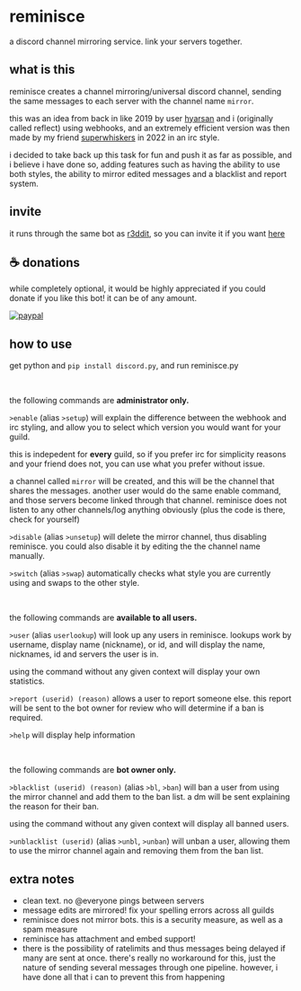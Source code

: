 # reminisce
a discord channel mirroring service. link your servers together.

## what is this
reminisce creates a channel mirroring/universal discord channel, sending the same messages to each server with the channel name `mirror`. 

this was an idea from back in like 2019 by user [hyarsan](https://github.com/hyarsan) and i (originally called reflect) using webhooks, and an extremely efficient version was then made by my friend [superwhiskers](https://github.com/superwhiskers/mirror) in 2022 in an irc style.

i decided to take back up this task for fun and push it as far as possible, and i believe i have done so, adding features such as having the ability to use both styles, the ability to mirror edited messages and a blacklist and report system. 

## invite
it runs through the same bot as [r3ddit](https://github.com/Slick9000/r3dd1t), so you can invite it if you want [here](https://discord.com/oauth2/authorize?client_id=459552609108230158&scope=bot&permissions=8)

## ☕ donations

while completely optional, it would be highly appreciated if you could donate if you like this bot! it can be of any amount.

[![paypal](https://www.paypalobjects.com/en_US/i/btn/btn_donateCC_LG.gif)](https://paypal.me/irbee246)

## how to use
get python and `pip install discord.py`, and run reminisce.py

<br/>

the following commands are **administrator only.**

`>enable` (alias `>setup`) will explain the difference between the webhook and irc styling, and allow you to select which version you would want for your guild.

this is indepedent for **every** guild, so if you prefer irc for simplicity reasons and your friend does not, you can use what you prefer without issue.

a channel called `mirror` will be created, and this will be the channel that shares the messages. another user would do the same enable command, and those servers become linked through that channel. reminisce does not listen to any other channels/log anything obviously (plus the code is there, check for yourself)

`>disable`  (alias `>unsetup`) will delete the mirror channel, thus disabling reminisce. you could also disable it by editing the the channel name manually.

`>switch` (alias `>swap`) automatically checks what style you are currently using and swaps to the other style.

<br/>

the following commands are **available to all users.**

`>user` (alias `userlookup`) will look up any users in reminisce. lookups work by username, display name (nickname), or id, and will display the name, nicknames, id and servers the user is in.

using the command without any given context will display your own statistics.

`>report (userid) (reason)` allows a user to report someone else. this report will be sent to the bot owner for review who will determine if a ban is required.

`>help` will display help information

<br/>

the following commands are **bot owner only.**

`>blacklist (userid) (reason)` (alias `>bl`, `>ban`) will ban a user from using the mirror channel and add them to the ban list. a dm will be sent explaining the reason for their ban.

using the command without any given context will display all banned users.

`>unblacklist (userid)` (alias `>unbl`, `>unban`) will unban a user, allowing them to use the mirror channel again and removing them from the ban list.

## extra notes
- clean text. no @everyone pings between servers
- message edits are mirrored! fix your spelling errors across all guilds
- reminisce does not mirror bots. this is a security measure, as well as a spam measure
- reminisce has attachment and embed support!
- there is the possibility of ratelimits and thus messages being delayed if many are sent at once. there's really no workaround for this, just the nature of sending several messages through one pipeline. however, i have done all that i can to prevent this from happening
